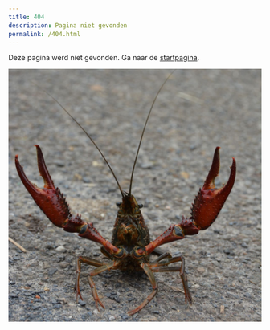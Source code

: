 ```yaml
---
title: 404
description: Pagina niet gevonden
permalink: /404.html
---
```


Deze pagina werd niet gevonden. Ga naar de [startpagina](/).

![404](/assets/images/p_clarkii_404.jpg)

